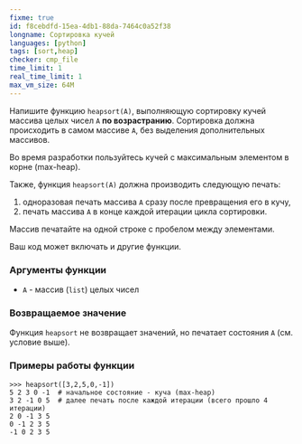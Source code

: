 ```yaml
---
fixme: true
id: f8cebdfd-15ea-4db1-88da-7464c0a52f38
longname: Сортировка кучей
languages: [python]
tags: [sort,heap]
checker: cmp_file
time_limit: 1
real_time_limit: 1
max_vm_size: 64M
---
```



Напишите функцию `heapsort(A)`, выполняющую сортировку кучей массива целых чисел `A` **по возрастранию**.
Сортировка должна происходить в самом массиве `A`, без выделения дополнительных массивов.

Во время разработки пользуйтесь кучей с максимальным элементом в корне (max-heap).

Также, функция `heapsort(A)` должна производить следующую печать:
1. одноразовая печать массива `A` сразу после превращения его в кучу,
2. печать массива `A` в конце каждой итерации цикла сортировки.

Массив печатайте на одной строке с пробелом между элементами.

Ваш код может включать и другие функции.

### Аргументы функции

- `A` - массив (`list`) целых чисел

### Возвращаемое значение

Функция `heapsort` не возвращает значений, но печатает состояния `A` (см. условие выше).

### Примеры работы функции

    >>> heapsort([3,2,5,0,-1])
    5 2 3 0 -1  # начальное состояние - куча (max-heap)
    3 2 -1 0 5  # далее печать после каждой итерации (всего прошло 4 итерации)
    2 0 -1 3 5 
    0 -1 2 3 5
    -1 0 2 3 5 
